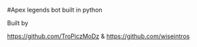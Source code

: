 #Apex legends bot built in python

Built by

https://github.com/TroPiczMoDz
&
https://github.com/wiseintros
